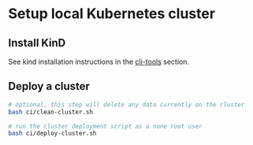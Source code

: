 # Setup local Kubernetes cluster

## Install KinD

See kind installation instructions in the [cli-tools](cli-tools.md) section.

## Deploy a cluster

``` bash
# optional, this step will delete any data currently on the cluster
bash ci/clean-cluster.sh

# run the cluster deployment script as a none root user
bash ci/deploy-cluster.sh
```
